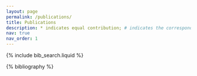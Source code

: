 ```yaml
---
layout: page
permalink: /publications/
title: Publications
description: * indicates equal contribution; # indicates the corresponding author.
nav: true
nav_order: 1
---
```


<!-- _pages/publications.md -->

<!-- Bibsearch Feature -->

{% include bib_search.liquid %}

<div class="publications">

{% bibliography %}

</div>

